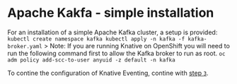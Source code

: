 # Apache Kakfa - simple installation

For an installation of a simple Apache Kafka cluster, a setup is provided:
    ```
    kubectl create namespace kafka
    kubectl apply -n kafka -f kafka-broker.yaml
    ```
    > Note: If you are running Knative on OpenShift you will need to run the following command first to allow the Kafka broker to run as root.
      ```
      oc adm policy add-scc-to-user anyuid -z default -n kafka
      ```

To contine the configuration of Knative Eventing, contine with [step `3`](../).

